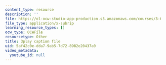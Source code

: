 ```yaml
---
content_type: resource
description: ''
file: https://ol-ocw-studio-app-production.s3.amazonaws.com/courses/3-091-introduction-to-solid-state-chemistry-fall-2018/5af42c0edda79ab57d728982e20437a0_4Dr3Q-ezMZk.srt
file_type: application/x-subrip
learning_resource_types: []
ocw_type: OCWFile
resourcetype: Other
title: 3play caption file
uid: 5af42c0e-dda7-9ab5-7d72-8982e20437a0
video_metadata:
  youtube_id: null
---
```

